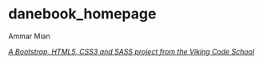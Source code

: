 # danebook_homepage

Ammar Mian

*[A Bootstrap, HTML5, CSS3 and SASS project from the Viking Code School](http://www.vikingcodeschool.com)*